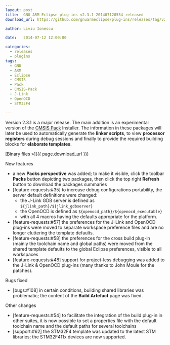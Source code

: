 ```yaml
---
layout: post
title:  GNU ARM Eclipse plug-ins v2.3.1-201407120554 released
download_url: https://github.com/gnuarmeclipse/plug-ins/releases/tag/v2.3.1-201407120554

author: Liviu Ionescu

date:   2014-07-12 12:00:00

categories:
  - releases
  - plugins
tags:
  - GNU
  - ARM
  - Eclipse
  - CMSIS
  - Pack
  - CMSIS-Pack
  - J-Link
  - OpenOCD
  - STM32F4

---
```


Version 2.3.1 is a major release. The main addition is an experimental version of the [CMSIS Pack](http://www.keil.com/pack/doc/cmsis/Pack/html/index.html) Installer. The information in these packages will later be used to automatically generate the **linker scripts**, to view **processor registers** during debug sessions and finally to provide the required building blocks for **elaborate templates**.

[Binary files »]({{ page.download_url }})

New features

* a new **Packs perspective** was added; to make it visible, click the toolbar **Packs** button depicting two packages, then click the top right **Refresh** button to download the packages summaries
* [feature-requests:#35] to increase debug configurations portability, the server default definitions  were changed:
  * the J-Link GDB server is defined as `${jlink_path}/${jlink_gdbserver}`
  * the OpenOCD is defined as `${openocd_path}/${openocd_executable}`
  * with all 4 macros having the defaults appropriate for the platform.
* [feature-requests:#57] the preferences for the J-Link and OpenOCD plug-ins were moved to  separate workspace preference files and are no longer cluttering the template defaults.
* [feature-requests:#58] the preferences for the cross build plug-in (mainly the toolchain name and global paths) were moved from the shared template defaults to the global Eclipse preferences, visible to all workspaces
* [feature-requests:#48] support for project-less debugging was added to the J-Link & OpenOCD plug-ins (many thanks to John Moule for the patches).

Bugs fixed

* [bugs:#108] in certain conditions, building shared libraries was problematic; the content of the **Build Artefact** page was fixed.

Other changes

* [feature-requests:#54] to facilitate the integration of the build plug-in in other suites, it is now possible to set a properties file with the default toolchain name and the default paths for several toolchains
* [support:#62] the STM32F4 template was updated to the latest STM libraries; the STM32F411x devices are now supported.
